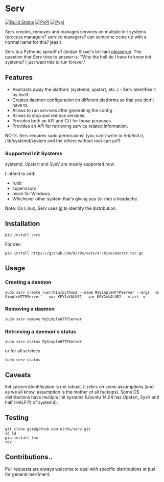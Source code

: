 Serv
====

[![Build Status](https://travis-ci.org/nir0s/serv.svg?branch=master)](https://travis-ci.org/nir0s/serv)
[![PyPI](http://img.shields.io/pypi/dm/serv.svg)](http://img.shields.io/pypi/dm/serv.svg)
[![PypI](http://img.shields.io/pypi/v/serv.svg)](http://img.shields.io/pypi/v/serv.svg)

Serv creates, removes and manages services on multiple init systems (process managers? service managers? can someone come up with a normal name for this? jeez.)

Serv is a Pythonic spinoff of Jordan Sissel's brilliant [pleaserun](http://github.com/jordansissel/pleaserun).
The question that Serv tries to answer is: "Why the hell do I have to know init systems? I just want this to run forever."

## Features

* Abstracts away the platform (systemd, upstart, etc..) - Serv identifies it by itself.
* Creates daemon configuration on different platforms so that you don't have to.
* Allows to run services after generating the config.
* Allows to stop and remove services.
* Provides both an API and CLI for those purposes.
* Provides an API for retrieving service related information.

NOTE: Serv requires sudo permissions! (you can't write to /etc/init.d, /lib/systemd/system and the others without root can ya?)

### Supported Init Systems

systemd, Upstart and SysV are mostly supported now.

I intend to add:

* runit
* supervisord
* nssm for Windows.
* Whichever other system that's giving you (or me) a headache.

Note: On Linux, Serv uses [ld](http://github.com/nir0s/ld) to identify the distribution.

## Installation

```shell
pip install serv
```

For dev:

```shell
pip install https://github.com/nir0s/serv/archive/master.tar.gz
```

## Usage

### Creating a daemon

```shell
sudo serv create /usr/bin/python2 --name MySimpleHTTPServer --args '-m SimpleHTTPServer' --var KEY1=VALUE1 --var KEY2=VALUE2 --start -v
```

### Removing a daemon

```shell
sudo serv remove MySimpleHTTPServer
```

### Retrieving a daemon's status

```shell
sudo serv status MySimpleHTTPServer
```

or for all services

```shell
sudo serv status
```


## Caveats

Init system identification is not robust. It relies on some assumptions (and as we all know, assumption is the mother of all fuckups). Some OS distributions have multiple init systems (Ubuntu 14.04 has Upstart, SysV and half (HALF!?) of systemd).


## Testing

```shell
git clone git@github.com:nir0s/serv.git
cd ld
pip install tox
tox
```

## Contributions..

Pull requests are always welcome to deal with specific distributions or just for general merriment.
